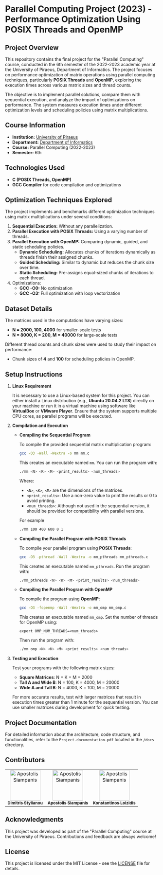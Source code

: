 # Parallel Computing Project (2023) - Performance Optimization Using POSIX Threads and OpenMP

## Project Overview
This repository contains the final project for the "Parallel Computing" course, conducted in the 6th semester of the 2022-2023 academic year at the University of Piraeus, Department of Informatics. The project focuses on performance optimization of matrix operations using parallel computing techniques, particularly **POSIX Threads** and **OpenMP**, exploring the execution times across various matrix sizes and thread counts.

The objective is to implement parallel solutions, compare them with sequential execution, and analyze the impact of optimizations on performance. The system measures execution times under different optimization levels and scheduling policies using matrix multiplications.

## Course Information
- **Institution:** [University of Piraeus](https://www.unipi.gr/en/)
- **Department:** [Department of Informatics](https://cs.unipi.gr/en/)
- **Course:** Parallel Computing (2022-2023)
- **Semester:** 6th

## Technologies Used
- **C (POSIX Threads, OpenMP)**
- **GCC Compiler** for code compilation and optimizations

## Optimization Techniques Explored
The project implements and benchmarks different optimization techniques using matrix multiplications under several conditions:

1. **Sequential Execution:** Without any parallelization.
2. **Parallel Execution with POSIX Threads:** Using a varying number of threads.
3. **Parallel Execution with OpenMP:** Comparing dynamic, guided, and static scheduling policies.
    - **Dynamic Scheduling:** Allocates chunks of iterations dynamically as threads finish their assigned chunks.
    - **Guided Scheduling:** Similar to dynamic but reduces the chunk size over time.
    - **Static Scheduling:** Pre-assigns equal-sized chunks of iterations to each thread.
4. Optimizations:
    - **GCC -O0:** No optimization
    - **GCC -O3:** Full optimization with loop vectorization

## Dataset Details
The matrices used in the computations have varying sizes:

- **N = 2000, 100, 4000** for smaller-scale tests
- **N = 8000, K = 200, M = 40000** for large-scale tests

Different thread counts and chunk sizes were used to study their impact on performance:

- Chunk sizes of **4** and **100** for scheduling policies in OpenMP.

## Setup Instructions
1. **Linux Requirement**

    It is necessary to use a Linux-based system for this project. You can either install a Linux distribution (e.g., **Ubuntu 20.04.2 LTS**) directly on your machine or run it in a virtual machine using software like **VirtualBox** or **VMware Player**. Ensure that the system supports multiple CPU cores, as parallel programs will be executed.

2. **Compilation and Execution**

    - **Compiling the Sequential Program**

        To compile the provided sequential matrix multiplication program:

        ```bash
        gcc -O3 -Wall -Wextra -o mm mm.c
        ```

        This creates an executable named `mm`. You can run the program with:

        ```bash
        ./mm <N> <K> <M> <print_results> <num_threads>
        ```

        Where:

        - `<N>`, `<K>`, `<M>` are the dimensions of the matrices.
        - `<print_results>`: Use a non-zero value to print the results or 0 to avoid printing.
        - `<num_threads>`: Although not used in the sequential version, it should be provided for compatibility with parallel versions.

        For example

        ```bash
        ./mm 100 400 600 0 1
        ```

    - **Compiling the Parallel Program with POSIX Threads**
  
        To compile your parallel program using **POSIX Threads**:

        ```bash
        gcc -O3 -pthread -Wall -Wextra -o mm_pthreads mm_pthreads.c
        ```

        This creates an executable named `mm_pthreads`. Run the program with:

        ```bash
        ./mm_pthreads <N> <K> <M> <print_results> <num_threads>
        ```

    - **Compiling the Parallel Program with OpenMP**
  
       To compile the program using **OpenMP**:

       ```bash
       gcc -O3 -fopenmp -Wall -Wextra -o mm_omp mm_omp.c
       ```

       This creates an executable named `mm_omp`. Set the number of threads for OpenMP using:

       ```basj
       export OMP_NUM_THREADS=<num_threads>
       ```

       Then run the program with:

       ```bash
       ./mm_omp <N> <K> <M> <print_results> <num_threads>
       ```

3. **Testing and Execution**

    Test your programs with the following matrix sizes:

    - **Square Matrices**: N = K = M = 2000
    - **Tall A and Wide B**: N = 100, K = 4000, M = 20000
    - **Wide A and Tall B**: N = 4000, K = 100, M = 20000
  
    For more accurate results, test with larger matrices that result in execution times greater than 1 minute for the sequential version. You can use smaller matrices during development for quick testing.

## Project Documentation
For detailed information about the architecture, code structure, and functionalities, refer to the `Project-documentation.pdf` located in the `/docs` directory.

## Contributors
<table>
      <td align="center"><a href="https://github.com/dimitrisstyl7"><img src="https://avatars.githubusercontent.com/u/75742419?v=4" width="100px;" alt="Apostolis Siampanis"/><br /><sub><b>Dimitris Stylianou</b></sub></a><br /></td>
      <td align="center"><a href="https://github.com/ApostolisSiampanis"><img src="https://avatars.githubusercontent.com/u/75365398?v=4" width="100px;" alt="Apostolis Siampanis"/><br /><sub><b>Apostolis Siampanis</b></sub></a><br /></td>
      <td align="center"><a href="https://github.com/kostas96674"><img src="https://avatars.githubusercontent.com/u/79859276?v=4" width="100px;" alt="Apostolis Siampanis"/><br /><sub><b>Konstantinos Loizidis</b></sub></a><br /></td>
</table>

## Acknowledgments
This project was developed as part of the "Parallel Computing" course at the University of Piraeus. Contributions and feedback are always welcome!

## License
This project is licensed under the MIT License - see the [LICENSE](./LICENSE) file for details.
